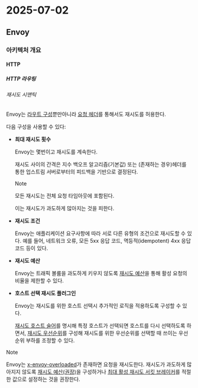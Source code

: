 # 2025-07-02

## Envoy

### 아키텍처 개요

#### HTTP

##### HTTP 라우팅

###### 재시도 시맨틱

Envoy는 [라우트 구성][api-http-route-management-http-rout-compoents-route-action-retry-policy]뿐만아니라 [요청 헤더][config-http-http-filters-router-http-headers]를 통해서도 재시도를 허용한다.

다음 구성을 사용할 수 있다:

* **최대 재시도 횟수**

  Envoy는 몇번이고 재시도를 계속한다.

  재시도 사이의 간격은 지수 백오프 알고리즘(기본값) 또는 (존재하는 경우)헤더를 통한 업스트림 서버로부터의 피드백을 기반으로 결정된다.

  > [!NOTE]
  >
  >모든 재시도는 전체 요청 타임아웃에 포함된다.
  >
  >이는 재시도가 과도하게 많아지는 것을 피한다.

* **재시도 조건**

  Envoy는 애플리케이션 요구사항에 따라 서로 다른 유형의 조건으로 재시도할 수 있다. 예를 들어, 네트워크 오류, 모든 5xx 응답 코드, 멱등적(idempotent) 4xx 응답 코드 등이 있다.

* **재시도 예산**

  Envoy는 트래픽 볼륨을 과도하게 키우지 않도록 [재시도 예산][api-clusters-circuit-breakers-thresholds-retry-budget]을 통해 활성 요청의 비율을 제한할 수 있다. 

* **호스트 선택 재시도 플러그인**

  Envoy는 재시도를 위한 호스트 선택시 추가적인 로직을 적용하도록 구성할 수 있다.

  [재시도 호스트 술어][api-http-route-management-http-route-components-retry-policy-retry-host-predicate]를 명시해 특정 호스트가 선택되면 호스트를 다시 선택하도록 하면서, [재시도 우선순위][api-http-route-management-http-route-components-retry-policy-retry-priority]를 구성해 재시도를 위한 우선순위를 선택할 때 쓰이는 우선순위 부하를 조정할 수 있다.

> [!NOTE]
>
> Envoy는 [x-envoy-overloaded][http-http-filters-router-http-headers-x-envoy-overloaded]가 존재하면 요청을 재시도한다. 재시도가 과도하게 많아지지 않도록 [재시도 예산(권장)][api-clusters-circuit-breakers-thresholds-retry-budget]을 구성하거나 [최대 활성 재시도 서킷 브레이커][arch-upstream-clusters-circuit-breaking]를 적절한 값으로 설정하는 것을 권장한다.

​	



[api-http-route-management-http-rout-compoents-route-action-retry-policy]: https://www.envoyproxy.io/docs/envoy/latest/api-v3/config/route/v3/route_components.proto#envoy-v3-api-field-config-route-v3-routeaction-retry-policy
[config-http-http-filters-router-http-headers]: https://www.envoyproxy.io/docs/envoy/latest/configuration/http/http_filters/router_filter#config-http-filters-router-headers-consumed
[api-clusters-circuit-breakers-thresholds-retry-budget]: https://www.envoyproxy.io/docs/envoy/latest/api-v3/config/cluster/v3/circuit_breaker.proto#envoy-v3-api-field-config-cluster-v3-circuitbreakers-thresholds-retry-budget
[api-http-route-management-http-route-components-retry-policy-retry-host-predicate]: https://www.envoyproxy.io/docs/envoy/latest/api-v3/config/route/v3/route_components.proto#envoy-v3-api-field-config-route-v3-retrypolicy-retry-host-predicate
[api-http-route-management-http-route-components-retry-policy-retry-priority]: https://www.envoyproxy.io/docs/envoy/latest/api-v3/config/route/v3/route_components.proto#envoy-v3-api-field-config-route-v3-retrypolicy-retry-priority
[http-http-filters-router-http-headers-x-envoy-overloaded]: https://www.envoyproxy.io/docs/envoy/latest/configuration/http/http_filters/router_filter#config-http-filters-router-x-envoy-overloaded-set
[arch-upstream-clusters-circuit-breaking]: https://www.envoyproxy.io/docs/envoy/latest/intro/arch_overview/upstream/circuit_breaking#arch-overview-circuit-break
